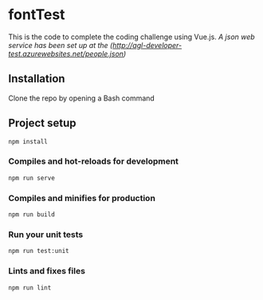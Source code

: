 # fontTest
This is the code to complete the coding challenge using Vue.js.
*A json web service has been set up at the (http://agl-developer-test.azurewebsites.net/people.json)*

## Installation

Clone the repo by opening a Bash command

## Project setup

```
npm install
```

### Compiles and hot-reloads for development

```
npm run serve
```

### Compiles and minifies for production

```
npm run build
```

### Run your unit tests
```
npm run test:unit
```

### Lints and fixes files
```
npm run lint
```

